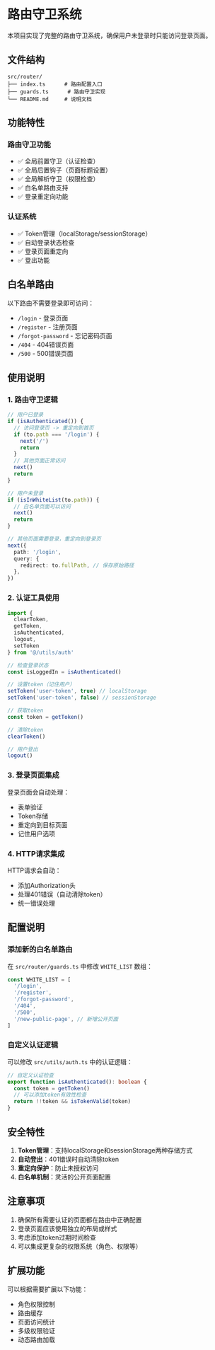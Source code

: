 # 路由守卫系统

本项目实现了完整的路由守卫系统，确保用户未登录时只能访问登录页面。

## 文件结构

```
src/router/
├── index.ts      # 路由配置入口
├── guards.ts      # 路由守卫实现
└── README.md     # 说明文档
```

## 功能特性

### 路由守卫功能

- ✅ 全局前置守卫（认证检查）
- ✅ 全局后置钩子（页面标题设置）
- ✅ 全局解析守卫（权限检查）
- ✅ 白名单路由支持
- ✅ 登录重定向功能

### 认证系统

- ✅ Token管理（localStorage/sessionStorage）
- ✅ 自动登录状态检查
- ✅ 登录页面重定向
- ✅ 登出功能

## 白名单路由

以下路由不需要登录即可访问：

- `/login` - 登录页面
- `/register` - 注册页面
- `/forgot-password` - 忘记密码页面
- `/404` - 404错误页面
- `/500` - 500错误页面

## 使用说明

### 1. 路由守卫逻辑

```typescript
// 用户已登录
if (isAuthenticated()) {
  // 访问登录页 -> 重定向到首页
  if (to.path === '/login') {
    next('/')
    return
  }
  // 其他页面正常访问
  next()
  return
}

// 用户未登录
if (isInWhiteList(to.path)) {
  // 白名单页面可以访问
  next()
  return
}

// 其他页面需要登录，重定向到登录页
next({
  path: '/login',
  query: {
    redirect: to.fullPath, // 保存原始路径
  },
})
```

### 2. 认证工具使用

```typescript
import {
  clearToken,
  getToken,
  isAuthenticated,
  logout,
  setToken
} from '@/utils/auth'

// 检查登录状态
const isLoggedIn = isAuthenticated()

// 设置token（记住用户）
setToken('user-token', true) // localStorage
setToken('user-token', false) // sessionStorage

// 获取token
const token = getToken()

// 清除token
clearToken()

// 用户登出
logout()
```

### 3. 登录页面集成

登录页面会自动处理：

- 表单验证
- Token存储
- 重定向到目标页面
- 记住用户选项

### 4. HTTP请求集成

HTTP请求会自动：

- 添加Authorization头
- 处理401错误（自动清除token）
- 统一错误处理

## 配置说明

### 添加新的白名单路由

在 `src/router/guards.ts` 中修改 `WHITE_LIST` 数组：

```typescript
const WHITE_LIST = [
  '/login',
  '/register',
  '/forgot-password',
  '/404',
  '/500',
  '/new-public-page', // 新增公开页面
]
```

### 自定义认证逻辑

可以修改 `src/utils/auth.ts` 中的认证逻辑：

```typescript
// 自定义认证检查
export function isAuthenticated(): boolean {
  const token = getToken()
  // 可以添加token有效性检查
  return !!token && isTokenValid(token)
}
```

## 安全特性

1. **Token管理**：支持localStorage和sessionStorage两种存储方式
2. **自动登出**：401错误时自动清除token
3. **重定向保护**：防止未授权访问
4. **白名单机制**：灵活的公开页面配置

## 注意事项

1. 确保所有需要认证的页面都在路由中正确配置
2. 登录页面应该使用独立的布局或样式
3. 考虑添加token过期时间检查
4. 可以集成更复杂的权限系统（角色、权限等）

## 扩展功能

可以根据需要扩展以下功能：

- 角色权限控制
- 路由缓存
- 页面访问统计
- 多级权限验证
- 动态路由加载
